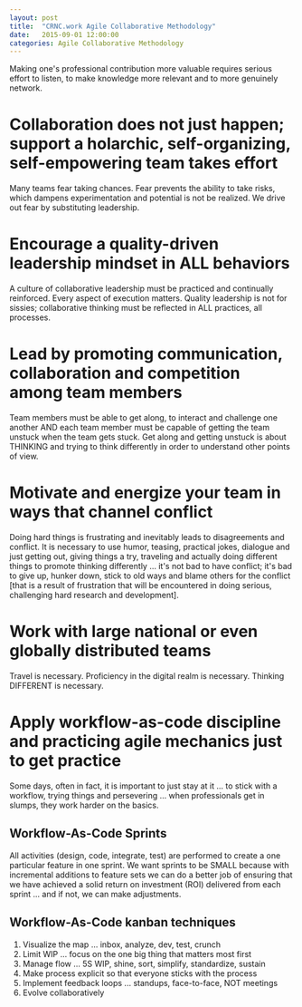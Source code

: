 ```yaml
---
layout: post
title:  "CRNC.work Agile Collaborative Methodology"
date:   2015-09-01 12:00:00
categories: Agile Collaborative Methodology
---
```


Making one's professional contribution more valuable requires serious effort to listen, to make knowledge more relevant and to more genuinely network.  

# Collaboration does not just happen; support a holarchic, self-organizing, self-empowering team takes effort
Many teams fear taking chances. Fear prevents the ability to take risks, which dampens experimentation and potential is not be realized. We drive out fear by substituting leadership.

# Encourage a quality-driven leadership mindset in ALL behaviors
A culture of collaborative leadership must be practiced and continually reinforced. Every aspect of execution matters. Quality leadership is not for sissies; collaborative thinking must be reflected in ALL practices, all processes.

# Lead by promoting communication, collaboration and competition among team members
Team members must be able to get along, to interact and challenge one another AND each team member must be capable of getting the team unstuck when the team gets stuck.  Get along and getting unstuck is about THINKING and trying to think differently in order to understand other points of view.  

# Motivate and energize your team in ways that channel conflict
Doing hard things is frustrating and inevitably leads to disagreements and conflict. It is necessary to use humor, teasing, practical jokes, dialogue and just getting out, giving things a try, traveling and actually doing different things to promote thinking differently ... it's not bad to have conflict; it's bad to give up, hunker down, stick to old ways and blame others for the conflict [that is a result of frustration that will be encountered in doing serious, challenging hard research and development].

# Work with large national or even globally distributed teams
Travel is necessary. Proficiency in the digital realm is necessary. Thinking DIFFERENT is necessary.

# Apply workflow-as-code discipline and practicing agile mechanics just to get practice
Some days, often in fact, it is important to just stay at it ... to stick with a workflow, trying things and persevering ... when professionals get in slumps, they work harder on the basics.

## Workflow-As-Code Sprints
All activities (design, code, integrate, test) are performed to create a one particular feature in one sprint.  We want sprints to be SMALL because with incremental additions to feature sets we can do a better job of ensuring that we have achieved a solid return on investment (ROI) delivered from each sprint ... and if not, we can make adjustments.

## Workflow-As-Code kanban techniques
1. Visualize the map ... inbox, analyze, dev, test, crunch
2. Limit WIP ... focus on the one big thing that matters most first
3. Manage flow ... 5S WIP, shine, sort, simplify, standardize, sustain
4. Make process explicit so that everyone sticks with the process
5. Implement feedback loops ... standups, face-to-face, NOT meetings
6. Evolve collaboratively
